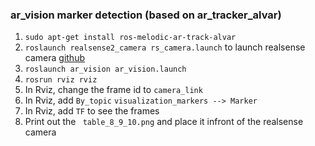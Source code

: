 ### ar_vision marker detection (based on ar_tracker_alvar)

1. ``` sudo apt-get install ros-melodic-ar-track-alvar ```
2. ``` roslaunch realsense2_camera rs_camera.launch ``` to launch realsense camera [github](https://github.com/IntelRealSense/realsense-ros)
3. ``` roslaunch ar_vision ar_vision.launch ``` 
4. ``` rosrun rviz rviz ```
5. In Rviz, change the frame id to ``` camera_link ```
6. In Rviz, add ``` By_topic ``` ```visualization_markers --> Marker ```
7. In Rviz, add ``` TF ``` to see the frames
8. Print out the ``` table_8_9_10.png``` and place it infront of the realsense camera
